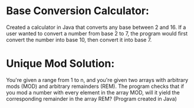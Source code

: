 # Base Conversion Calculator:
Created a calculator in Java that converts any base between 2 and 16. If a user wanted to convert a number from base 2 to 7, the program would first convert the number into base 10, then convert it into base 7.

# Unique Mod Solution:
You're given a range from 1 to n, and you're given two arrays with arbitrary mods (MOD) and arbitrary remainders (REM). The program checks that if you mod a number with every element in the array MOD, will it yield the corresponding remainder in the array REM? (Program created in Java)
